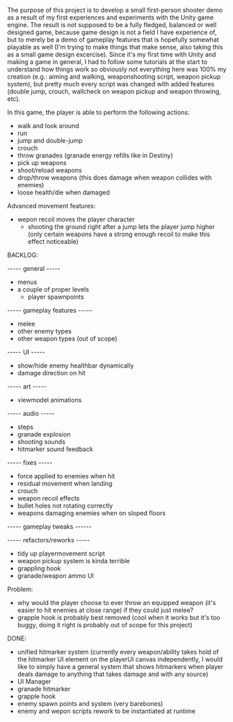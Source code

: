 The purpose of this project is to develop a small first-person shooter demo as a result of my first experiences and experiments with the Unity game engine.
The result is not supposed to be a fully fledged, balanced or well designed game, because game design is not a field I have experience of, but to merely be a demo of gameplay features that is hopefully somewhat playable as well (I'm trying to make things that make sense, also taking this as a small game design excercise).
Since it's my first time with Unity and making a game in general, I had to follow some tutorials at the start to understand how things work so obviously not everything here was 100% my creation (e.g.: aiming and walking, weaponshooting script, weapon pickup system), but pretty much every script was changed with added features (double jump, crouch, wallcheck on weapon pickup and weapon throwing, etc).

In this game, the player is able to perform the following actions:
- walk and look around
- run
- jump and double-jump
- crouch
- throw granades (granade energy refills like in Destiny)
- pick up weapons
- shoot/reload weapons
- drop/throw weapons (this does damage when weapon collides with enemies)
- loose health/die when damaged

Advanced movement features:
- wepon recoil moves the player character
  - shooting the ground right after a jump lets the player jump higher (only certain weapons have a strong enough recoil to make this effect noticeable)


BACKLOG:

----- general -----
- menus
- a couple of proper levels
  - player spawnpoints


----- gameplay features -----
- melee
- other enemy types
- other weapon types (out of scope)


----- UI -----
- show/hide enemy healthbar dynamically
- damage direction on hit


----- art -----
- viewmodel animations


----- audio -----
- steps
- granade explosion
- shooting sounds
- hitmarker sound feedback


----- fixes -----
- force applied to enemies when hit
- residual movement when landing
- crouch
- weapon recoil effects
- bullet holes not rotating correctly
- weapons damaging enemies when on sloped floors


----- gameplay tweaks ------


----- refactors/reworks -----

- tidy up playermovement script
- weapon pickup system is kinda terrible
- grappling hook
- granade/weapon ammo UI

Problem: 
- why would the player choose to ever throw an equipped weapon (it's easier to hit enemies at close range) if they could just melee?
- grapple hook is probably best removed (cool when it works but it's too buggy, doing it right is probably out of scope for this project)

DONE:
- unified hitmarker system (currently every weapon/ability takes hold of the hitmarker UI element on the playerUI canvas independently, I would like to simply have a general system that shows hitmarkers when player deals damage to anything that takes damage and with any source)
- UI Manager
- granade hitmarker
- grapple hook 
- enemy spawn points and system (very barebones)
- enemy and wepon scripts rework to be instantiated at runtime